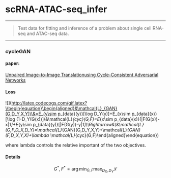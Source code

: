 # scRNA-ATAC-seq_infer
***

>Test data for fitting and inference of a problem about single cell RNA-seq and ATAC-seq data.

***

### cycleGAN
#### paper:

[Unpaired Image-to-Image Translationusing Cycle-Consistent Adversarial Networks](https://arxiv.org/pdf/1703.10593.pdf)

#### Loss

![](http://latex.codecogs.com/gif.latex?\\begin{equation}\begin{aligned}&\mathcal{L}_{GAN}(G,D_Y,X,Y)\\&=E_{y\sim p_{data}(y)}[\log D_Y(y)]+E_{x\sim p_{data}(x)}[\log (1-D_Y(G(x))]\\&\mathcal{L}_{cyc}(G,F)=E_{x\sim p_{data}(x)}[\|F(G(x))-x\|_1]+E_{y\sim p_{data}(y)}[\|F(G(y))-y\|_1]\\\Rightarrow&\\&\mathcal{L}(G,F,D_X,D_Y)=\mathcal{L}_{GAN}(G,D_Y,X,Y)+\mathcal{L}_{GAN}(F,D_X,Y,X)+\lambda \mathcal{L}_{cyc}(G,F)\end{aligned}\end{equation})

where lambda controls the relative important of the two objectives.

#### Details

$$ G^*,F^* = \arg \min_{G,F} \max_{D_X,D_Y} \mathcal{L}$$